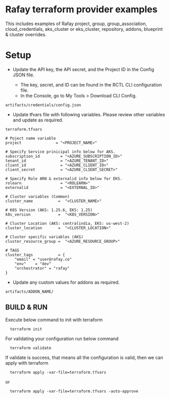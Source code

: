 # Rafay terraform provider examples

This includes examples of Rafay project, group, group_association, cloud_credentials, aks_cluster or eks_cluster, repository, addons, blueprint & cluster overrides.

# Setup

- Update the API key, the API secret, and the Project ID in the Config JSON file.

    - The key, secret, and ID can be found in the RCTL CLI configuration file.
	- In the Console, go to My Tools > Download CLI Config.

```
artifacts/credentials/config.json
```

- Update tfvars file with following variables. Please review other variables and update as required.
```
terraform.tfvars

# Poject name variable
project               = "<PROJECT_NAME>"

# Specify Service prinicipal info below for AKS.
subscription_id         = "<AZURE_SUBSCRIPTION_ID>"
tenant_id               = "<AZURE_TENANT_ID>"
client_id               = "<AZURE_CLIENT_ID>"
client_secret           = "<AZURE_CLIENT_SECRET>"

# Specify Role ARN & externalid info below for EKS.
rolearn                 = "<ROLEARN>"
externalid              = "<EXTERNAL_ID>"

# Cluster variables (Common)
cluster_name           =  "<CLUSTER_NAME>"

# K8S Version (AKS: 1.25.6, EKS: 1.25)
k8s_version            =  "<K8S_VERSION>"

# Cluster Location (AKS: centralindia, EKS: us-west-2)
cluster_location       =  "<CLUSTER_LOCATION>"

# Cluster specific variables (AKS)
cluster_resource_group =  "<AZURE_RESOURCE_GROUP>"

# TAGS
cluster_tags           = {
    "email" = "user@rafay.co"
    "env"    = "dev"
    "orchestrator" = "rafay"
}
```

- Update any custom values for addons as required.
```
artifacts/ADDON_NAME/
```

## BUILD & RUN

  Execute below command to init with terraform
```
  terraform init
```

  For validating your configuration run below command
```
  terraform validate
```

  If validate is success, that means all the configuration is valid, then we can apply with terraform
```
  terraform apply -var-file=terraform.tfvars
```
  or
```
  terraform apply -var-file=terraform.tfvars -auto-approve
```